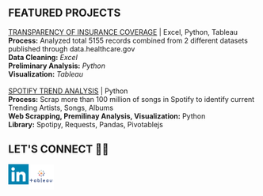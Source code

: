 
## FEATURED PROJECTS
[TRANSPARENCY OF INSURANCE COVERAGE](https://public.tableau.com/views/TransparencyofInsuranceCoverage/StorySlide?:language=en-US&:display_count=n&:origin=viz_share_link) | Excel, Python, Tableau
</br>
**Process:**
Analyzed total 5155 records combined from 2 different datasets published through data.healthcare.gov
</br>
**Data Cleaning:** *Excel*
</br>
**Preliminary Analysis:** *Python*
</br>
**Visualization:** *Tableau*
</br>
</br>
[SPOTIFY TREND ANALYSIS](https://github.com/AmyHerrou/Spotify-Trend-Analysis/blob/main/Spotify%20data%20.%20Favorite.ipynb) | Python
</br>
**Process:**
Scrap more than 100 million of songs in Spotify to identify current Trending Artists, Songs, Albums
</br>
**Web Scrapping, Premilinay Analysis, Visualization:**
Python
</br>
**Library:**
Spotipy, Requests, Pandas, Pivotablejs
## LET'S CONNECT 🤝✨
<a href="https://www.linkedin.com/in/amy-herrou/"><img align="left" src="https://github.com/AmyHerrou/images/blob/main/linkedin.png" alt="Amy Herrou | LinkedIn" width="41px"/></a>
<a href="https://public.tableau.com/app/profile/amy.herrou"><img align="left" src="https://github.com/AmyHerrou/images/blob/main/icon-tableau.png" alt="Amy Herrou | Tableau" width="51px"/></a>
</br>

